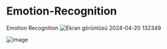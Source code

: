 # Emotion-Recognition
Emotion Recognition
![Ekran görüntüsü 2024-04-20 132349](https://github.com/altanulaszohre/Emotion-Recognition/assets/111522957/8f009fa0-8f7f-4d91-9821-f997eb5fc206)


![image](https://github.com/altanulaszohre/Emotion-Recognition/assets/111522957/e82c4461-c290-48b9-87ca-7d4f01125640)



